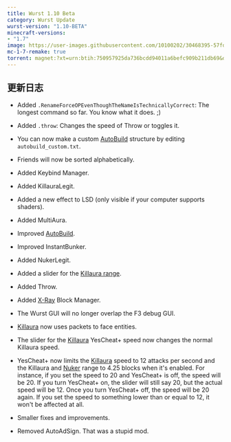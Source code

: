 ```yaml
---
title: Wurst 1.10 Beta
category: Wurst Update
wurst-version: "1.10-BETA"
minecraft-versions:
- "1.7"
image: https://user-images.githubusercontent.com/10100202/30468395-57fd614e-99eb-11e7-845b-d3ab635f276a.jpg
mc-1-7-remake: true
torrent: magnet:?xt=urn:btih:750957925da736bcdd94011a6befc909b211db69&dn=Wurst%201.10-BETA%20REMAKE&tr=udp%3a%2f%2ftracker.opentrackr.org%3a1337%2fannounce&tr=udp%3a%2f%2f9.rarbg.com%3a2810%2fannounce&tr=udp%3a%2f%2fopen.tracker.cl%3a1337%2fannounce&tr=udp%3a%2f%2fexodus.desync.com%3a6969%2fannounce&tr=udp%3a%2f%2ftracker.openbittorrent.com%3a6969%2fannounce&tr=http%3a%2f%2fopenbittorrent.com%3a80%2fannounce&tr=udp%3a%2f%2fwww.torrent.eu.org%3a451%2fannounce&tr=udp%3a%2f%2fvibe.sleepyinternetfun.xyz%3a1738%2fannounce&tr=udp%3a%2f%2ftracker2.dler.org%3a80%2fannounce&tr=udp%3a%2f%2ftracker.torrent.eu.org%3a451%2fannounce&tr=udp%3a%2f%2ftracker.tiny-vps.com%3a6969%2fannounce&tr=udp%3a%2f%2ftracker.srv00.com%3a6969%2fannounce&tr=udp%3a%2f%2ftracker.pomf.se%3a80%2fannounce&tr=http%3a%2f%2ftracker.openbittorrent.com%3a80%2fannounce&tr=udp%3a%2f%2ftracker.ololosh.space%3a6969%2fannounce&tr=udp%3a%2f%2ftracker.moeking.me%3a6969%2fannounce&tr=udp%3a%2f%2fretracker.netbynet.ru%3a2710%2fannounce&tr=udp%3a%2f%2fopentor.org%3a2710%2fannounce&tr=udp%3a%2f%2fopen.stealth.si%3a80%2fannounce
---
```

## 更新日志

- Added `.RenameForceOPEvenThoughTheNameIsTechnicallyCorrect`: The longest command so far. You know what it does. ;)

- Added `.throw`: Changes the speed of Throw or toggles it.

- You can now make a custom [AutoBuild](https://wurst.wiki/autobuild) structure by editing `autobuild_custom.txt`.

- Friends will now be sorted alphabetically.

- Added Keybind Manager.

- Added KillauraLegit.

- Added a new effect to LSD (only visible if your computer supports shaders).

- Added MultiAura.

- Improved [AutoBuild](https://wurst.wiki/autobuild).

- Improved InstantBunker.

- Added NukerLegit.

- Added a slider for the [Killaura range](https://wurst.wiki/killaura#range).

- Added Throw.

- Added [X-Ray](https://wurst.wiki/x-ray) Block Manager.

- The Wurst GUI will no longer overlap the F3 debug GUI.

- [Killaura](https://wurst.wiki/killaura) now uses packets to face entities.

- The slider for the [Killaura](https://wurst.wiki/killaura) YesCheat+ speed now changes the normal Killaura speed.

- YesCheat+ now limits the [Killaura](https://wurst.wiki/killaura) speed to 12 attacks per second and the Killaura and [Nuker](https://wurst.wiki/nuker) range to 4.25 blocks when it's enabled. For instance, if you set the speed to 20 and YesCheat+ is off, the speed will be 20. If you turn YesCheat+ on, the slider will still say 20, but the actual speed will be 12. Once you turn YesCheat+ off, the speed will be 20 again. If you set the speed to something lower than or equal to 12, it won't be affected at all.

- Smaller fixes and improvements.

- Removed AutoAdSign. That was a stupid mod.
